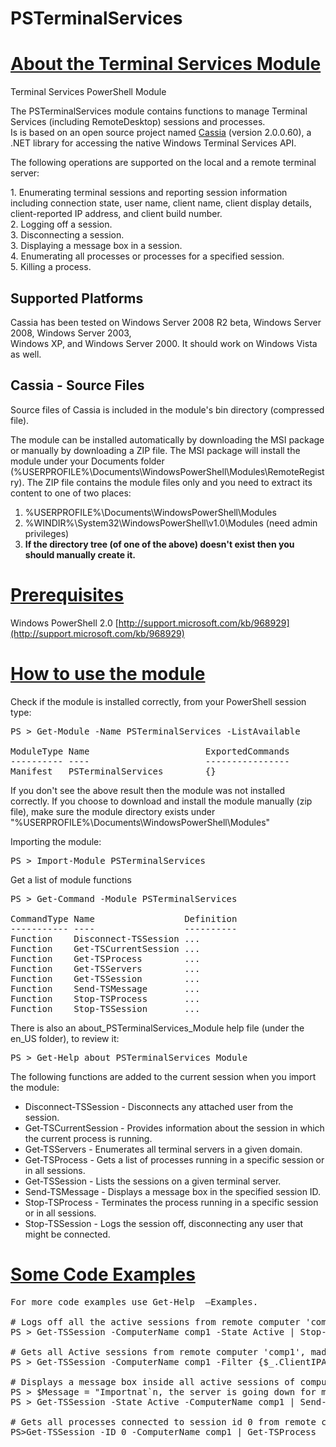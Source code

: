 # PSTerminalServices

# <u>**About the Terminal Services Module**</u>

Terminal Services PowerShell Module  

The PSTerminalServices module contains functions to manage Terminal Services (including RemoteDesktop) sessions and processes.  
Is is based on an open source project named [Cassia](http://code.google.com/p/cassia/) (version 2.0.0.60), a .NET library for accessing the native Windows Terminal Services API.  

The following operations are supported on the local and a remote terminal server:  

1\. Enumerating terminal sessions and reporting session information including connection state, user name, client name, client display details, client-reported IP address, and client build number.  
2\. Logging off a session.  
3\. Disconnecting a session.  
3\. Displaying a message box in a session.  
4\. Enumerating all processes or processes for a specified session.  
5\. Killing a process.  

Supported Platforms  
-------------------  
Cassia has been tested on Windows Server 2008 R2 beta, Windows Server 2008, Windows Server 2003,  
Windows XP, and Windows Server 2000\. It should work on Windows Vista as well.  

Cassia - Source Files  
---------------------  
Source files of Cassia is included in the module's bin directory (compressed file).  

The module can be installed automatically by downloading the MSI package or manually by downloading a ZIP file. The MSI package will install the module under your Documents folder (%USERPROFILE%\Documents\WindowsPowerShell\Modules\RemoteRegistry). The ZIP file contains the module files only and you need to extract its content to one of two places:  

1.  %USERPROFILE%\Documents\WindowsPowerShell\Modules
2.  %WINDIR%\System32\WindowsPowerShell\v1.0\Modules (need admin privileges)
3.  **If the directory tree (of one of the above) doesn't exist then you should manually create it.**

# <u>**Prerequisites**</u>

Windows PowerShell 2.0 [http://support.microsoft.com/kb/968929](http://support.microsoft.com/kb/968929)  

# <u>**How to use the module**</u>

Check if the module is installed correctly, from your PowerShell session type:  

<pre>PS > Get-Module -Name PSTerminalServices -ListAvailable

ModuleType Name                      ExportedCommands
---------- ----                      ----------------
Manifest   PSTerminalServices        {}
</pre>

If you don't see the above result then the module was not installed correctly. If you choose to download and install the module manually (zip file), make sure the module directory exists under "%USERPROFILE%\Documents\WindowsPowerShell\Modules"  

Importing the module:  

<pre>PS > Import-Module PSTerminalServices
</pre>

Get a list of module functions  

<pre>PS > Get-Command -Module PSTerminalServices

CommandType Name                 Definition
----------- ----                 ----------
Function    Disconnect-TSSession ...
Function    Get-TSCurrentSession ...
Function    Get-TSProcess        ...
Function    Get-TSServers        ...
Function    Get-TSSession        ...
Function    Send-TSMessage       ...
Function    Stop-TSProcess       ...
Function    Stop-TSSession       ...
</pre>

There is also an about_PSTerminalServices_Module help file (under the en_US folder), to review it:  

<pre>PS > Get-Help about_PSTerminalServices_Module
</pre>

The following functions are added to the current session when you import the module:  

*   Disconnect-TSSession - Disconnects any attached user from the session.
*   Get-TSCurrentSession - Provides information about the session in which the current process is running.
*   Get-TSServers - Enumerates all terminal servers in a given domain.
*   Get-TSProcess - Gets a list of processes running in a specific session or in all sessions.
*   Get-TSSession - Lists the sessions on a given terminal server.
*   Send-TSMessage - Displays a message box in the specified session ID.
*   Stop-TSProcess - Terminates the process running in a specific session or in all sessions.
*   Stop-TSSession - Logs the session off, disconnecting any user that might be connected.

# <u>**Some Code Examples**</u>

<pre>For more code examples use Get-Help <cmdletName> –Examples.

# Logs off all the active sessions from remote computer 'comp1', no confirmations
PS > Get-TSSession -ComputerName comp1 -State Active | Stop-TSSession –Force

# Gets all Active sessions from remote computer 'comp1', made from IP addresses that starts with '10'.
PS > Get-TSSession -ComputerName comp1 -Filter {$_.ClientIPAddress -like '10*' -AND $_.ConnectionState -eq 'Active'} 

# Displays a message box inside all active sessions of computer name 'comp1'."}
PS > $Message = "Importnat`n, the server is going down for maintenance in 10 minutes. Please save your work and logoff."
PS > Get-TSSession -State Active -ComputerName comp1 | Send-TSMessage -Message $Message 

# Gets all processes connected to session id 0 from remote computer 'comp1'.
PS>Get-TSSession -ID 0 -ComputerName comp1 | Get-TSProcess 
</pre>